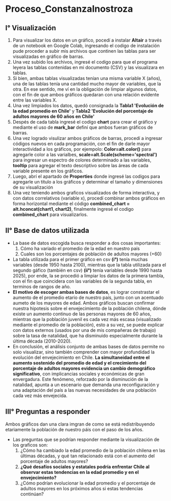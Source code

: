 # Proceso_ConstanzaInostroza
## I° Visualización
1. Para visualizar los datos en un gráfico, pocedí a instalar **Altair** a través de un notebook en Google Colab, ingresando el codigo de instalación pude proceder a subir mis archivos que continen las tablas para ser visualizadas en gráfico de barras.
2. Una vez subido los archivos, ingresé el codigo para que el programa leyera las tablas contenidas en mi documento (CSV) y las visualizara en tablas.
3. Si bien, ambas tablas visualizadas tenían una misma variable X (años), una de las tablas tenía una cantidad mucho mayor de variables, que la otra. En ese sentido, me ví en la obligación de limpiar algunos datos, con el fin de que ambos gráficos quedaran con una relación evidente entre las variables X.
4. Una vez limpiados los datos, quedó consignada la **Tabla1 'Evolución de la edad promedio en Chile'** y **Tabla2 'Evolución del porcentaje de adultos mayores de 60 años en Chile'**
5. Despés de cada tabla ingresé el codigo **chart** para crear el gráfico y mediante el uso de **mark_bar** definí que ambos fueran gráficos de barras.
6.  Una vez logrado visulizar ambos gráficos de barras, procedí a ingresar códigos nuevos en cada programación, con el fin  de darle mayor interactividad a los gráficos, por ejempolo: **Color=alt.color()** para agregarle color a las varialbes, **scale=alt.Scale(scheme='spectral')** para ingresar un espectro de colores determinado a las variables, **tooltip** para agregar el texto descriptivo sobre las áreas de cada variable presente en los gráficos.
7.  Luego, abrí el apartado de **Properties** donde ingresé las codigos para agregarle un titulo a los gráficos y determinar el tamaño y dimensiones de su visualización
8.  Una vez teniendo ambos graficos visualizados de forma interactiva, y con datos correlativos (variable x), procedí combinar ambos gráficos en forma horizontal mediante el código **combined_chart = alt.hconcat(chart1, chart2)**, finalmente ingresé el codigo  **combined_chart** para visualizarlos.

## II° Base de datos utilizada
- La base de datos escogida busca responder a dos cosas importantes:
  1. Cómo ha variado el promedio de la edad en nuestro país
  2. Cuales son los porcentajes de población de adultos mayores (+60)
- La tabla utilizada para el primer gráfico en csv **(i°)** tenía muchas variables (desde 1950 hasta 2100), mientras que la tabla utilizada para el segundo gáfico (también en csv) **(ii°)** tenía variables desde 1990 hasta 2025), por ende, la se procedió a limpiar los datos de la primera tambla, con el fin que coincidera con las variables de la segunda tabla, en terminos de rangos de año.
- **El motivo de escoger ambas bases de datos**, es lograr constrastar el aumento de el promedio etario de nuestro país, junto con un acentuado aumeto de los mayores de edad. Ambos gráficos buscan confirmar nuestra hipotesis sobre el envejecimiento de la población chilena, dónde existe un aumento continuo de las personas mayores de 60 años, mientras que la población juvenil es cada vez más escasa (visualizado mediante el promedio de la población), esto a su vez, se puede explicar con datos externos (usados por una de mis compañeras de trabajo) sobre la tasa de natalidad, que ha disminuido especialmente durante la última década (2010-2020).
- En conclusión, el análisis conjunto de ambas bases de datos permite no solo visualizar, sino también comprender con mayor profundidad la evolución del envejecimiento en Chile. **La simultaneidad entre el aumento sostenido del promedio de edad y el crecimiento del porcentaje de adultos mayores evidencia un cambio demográfico significativo**, con implicancias sociales y económicas de gran envergadura. Este fenómeno, reforzado por la disminución de la natalidad, apunta a un escenario que demanda una reconfiguración y una adaptación del país a las nuevas necesidades de una población cada vez más envejecida.

## III° Preguntas a responder
Ambos gráficos dan una clara imgran de como se está redistribuyendo etariamente la población de nuestro páis con el paso de los años.
- Las preguntas que se podrían responder mediante la visualización de los graficos son:
  1. ¿Cómo ha cambiado la edad promedio de la población chilena en las últimas décadas, y qué tan relacionado está con el aumento del porcentaje de adultos mayores?
  2. **¿Qué desafíos sociales y estatales podría enfrentar Chile al observar estas tendencias en la edad promedio y en el envejecimiento?**
  3. ¿Cómo podrían evolucionar la edad promedio y el porcentaje de adultos mayores en los próximos años si estas tendencias continúan?
    

